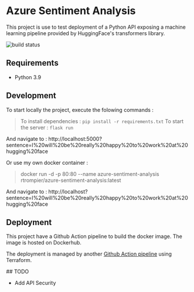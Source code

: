 # Azure Sentiment Analysis

This project is use to test deployment of a Python API exposing a machine learning pipeline provided by HuggingFace's transformers library.

![build status](https://github.com/rtrompier/azure-sentiment-analysis-docker/actions/workflows/build_test.yml/badge.svg)

## Requirements

* Python 3.9


## Development

To start locally the project, execute the folowing commands : 

> To install dependencies : `pip install -r requirements.txt`
To start the server : `flask run`

And navigate to : http://localhost:5000?sentence=I%20will%20be%20really%20happy%20to%20work%20at%20hugging%20face

Or use my own docker container : 

> docker run -d -p 80:80 --name azure-sentiment-analysis rtrompier/azure-sentiment-analysis:latest

And navigate to : http://localhost?sentence=I%20will%20be%20really%20happy%20to%20work%20at%20hugging%20face


## Deployment

This project have a Github Action pipeline to build the docker image.
The image is hosted on Dockerhub.

The deployment is managed by another [Github Action pipeline](https://github.com/rtrompier/azure-sentiment-analysis-infra) using Terraform.


## TODO

- Add API Security